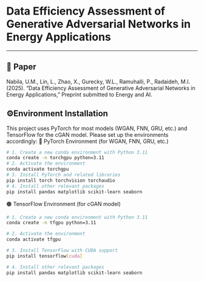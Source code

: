 # Data Efficiency Assessment of Generative Adversarial Networks in Energy Applications

---

## 📄 Paper
Nabila, U.M., Lin, L., Zhao, X., Gurecky, W.L., Ramuhalli, P., Radaideh, M.I. (2025). “Data Efficiency Assessment of Generative Adversarial Networks in Energy Applications,” Preprint submitted to Energy and AI.


## ⚙️Environment Installation

This project uses PyTorch for most models (WGAN, FNN, GRU, etc.) and TensorFlow for the cGAN model. Please set up the environments accordingly:
🔵 PyTorch Environment (for WGAN, FNN, GRU, etc.)
```bash
# 1. Create a new conda environment with Python 3.11
conda create -n torchgpu python=3.11
# 2. Activate the environment
conda activate torchgpu
# 3. Install PyTorch and related libraries
pip install torch torchvision torchaudio
# 4. Install other relevant packages
pip install pandas matplotlib scikit-learn seaborn
```

🟠 TensorFlow Environment (for cGAN model)
```bash
# 1. Create a new conda environment with Python 3.11
conda create -n tfgpu python=3.11

# 2. Activate the environment
conda activate tfgpu

# 3. Install TensorFlow with CUDA support
pip install tensorflow[cuda]

# 4. Install other relevant packages
pip install pandas matplotlib scikit-learn seaborn
```

